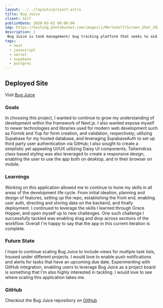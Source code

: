 ```yaml
---
layout: ../../layouts/project.astro
title: Bug Juice
client: Self
publishDate: 2020-03-02 00:00:00
img: https://hosting.photobucket.com/images/i/MerleSelf/Screen_Shot_2023-01-23_at_2.20.50_PM.png
description: |
 Bug Juice is task management/ bug tracking platform that seeks to aid in workflow productivity for other developers.
tags:
  - next
  - javascript 
  - vercel 
  - supabase
  - postgres
---
```

## Deployed Site 

Visit [Bug Juice](https://bug-juice.vercel.app)
### Goals 

In choosing this project, I wanted to continue to grow my understanding of development within the framework of Next.js. I also wanted expose myself to newer technologies and libraries used for modern web development such as Formik and Yup for form creation, and validation, respectively; utilizing Supabase for my hosted database, and leveraging SupabaseAuth to set up third party user authentication via GitHub; I also sought to create a simplistic yet appealing UI/UX utilizing Daisy UI components; Tailwindcss class based styling was also leveraged to create a responsive design, enabling the user to use the app both on desktop, and in their browser on mobile.

### Learnings 

Working on this application allowed me to continue to hone my skills in all areas of the development life cycle. From initial ideation, planning and design of features, setting up the repo, establishing the front end, enabling user auth, directing and storing data on the backend, and finally deployment. I continued to leverage the skills I learned through Grace Hopper, and open myself up to new challenges. One such challenge I successfully tackled was enabling drag and drop across sections of the workflow. Overall I'm happy to say that the app in this current iteration is complete.

### Future State 

I hope to continue scaling Bug Juice to include views for multiple task lists, housed under different projects. I would love to enable push notifications and alerts for tasks that have an upcoming due date. Experimenting with GitHub integration, enabling users to leverage Bug Juice as a project board is something that I'm also highly interested in tackling. I would love to see where scaling this application takes me.

### GitHub 

Checkout the Bug Juice repositiory on [GitHub](https://github.com/MerleESelf/BugJuice)